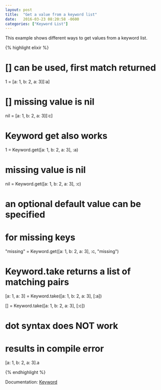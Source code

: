 ```yaml
---
layout: post
title:  "Get a value from a keyword list"
date:   2016-03-23 08:20:58 -0600
categories: ["Keyword List"]
---
```

This example shows different ways to get values from a keyword list.

{% highlight elixir %}

# [] can be used, first match returned
1 = [a: 1, b: 2, a: 3][:a]

# [] missing value is nil
nil = [a: 1, b: 2, a: 3][:c]

# Keyword get also works
1 = Keyword.get([a: 1, b: 2, a: 3], :a)

# missing value is nil
nil = Keyword.get([a: 1, b: 2, a: 3], :c)

# an optional default value can be specified
# for missing keys
"missing" = Keyword.get([a: 1, b: 2, a: 3], :c, "missing")

# Keyword.take returns a list of matching pairs
[a: 1, a: 3] = Keyword.take([a: 1, b: 2, a: 3], [:a])

[] = Keyword.take([a: 1, b: 2, a: 3], [:c])

# dot syntax does NOT work
# results in compile error
[a: 1, b: 2, a: 3].a

{% endhighlight %}

Documentation: [Keyword](https://hexdocs.pm/elixir/Keyword.html)
